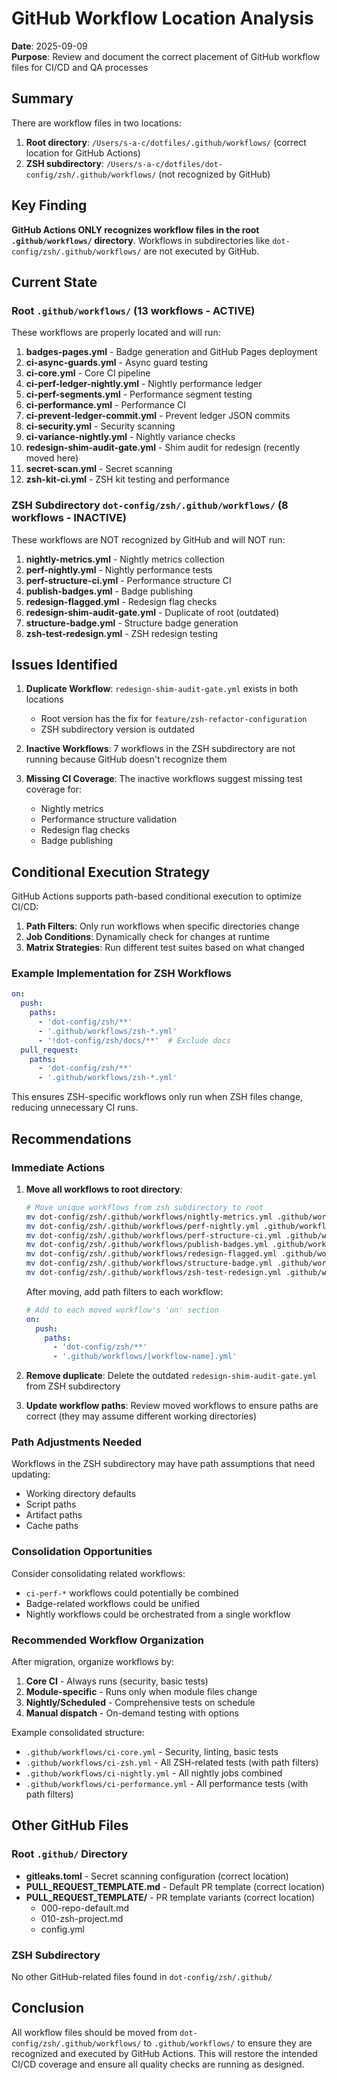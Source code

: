 # GitHub Workflow Location Analysis

**Date**: 2025-09-09  
**Purpose**: Review and document the correct placement of GitHub workflow files for CI/CD and QA processes

## Summary

There are workflow files in two locations:
1. **Root directory**: `/Users/s-a-c/dotfiles/.github/workflows/` (correct location for GitHub Actions)
2. **ZSH subdirectory**: `/Users/s-a-c/dotfiles/dot-config/zsh/.github/workflows/` (not recognized by GitHub)

## Key Finding

**GitHub Actions ONLY recognizes workflow files in the root `.github/workflows/` directory**. Workflows in subdirectories like `dot-config/zsh/.github/workflows/` are not executed by GitHub.

## Current State

### Root `.github/workflows/` (13 workflows - ACTIVE)
These workflows are properly located and will run:

1. **badges-pages.yml** - Badge generation and GitHub Pages deployment
2. **ci-async-guards.yml** - Async guard testing
3. **ci-core.yml** - Core CI pipeline
4. **ci-perf-ledger-nightly.yml** - Nightly performance ledger
5. **ci-perf-segments.yml** - Performance segment testing
6. **ci-performance.yml** - Performance CI
7. **ci-prevent-ledger-commit.yml** - Prevent ledger JSON commits
8. **ci-security.yml** - Security scanning
9. **ci-variance-nightly.yml** - Nightly variance checks
10. **redesign-shim-audit-gate.yml** - Shim audit for redesign (recently moved here)
11. **secret-scan.yml** - Secret scanning
12. **zsh-kit-ci.yml** - ZSH kit testing and performance

### ZSH Subdirectory `dot-config/zsh/.github/workflows/` (8 workflows - INACTIVE)
These workflows are NOT recognized by GitHub and will NOT run:

1. **nightly-metrics.yml** - Nightly metrics collection
2. **perf-nightly.yml** - Nightly performance tests
3. **perf-structure-ci.yml** - Performance structure CI
4. **publish-badges.yml** - Badge publishing
5. **redesign-flagged.yml** - Redesign flag checks
6. **redesign-shim-audit-gate.yml** - Duplicate of root (outdated)
7. **structure-badge.yml** - Structure badge generation
8. **zsh-test-redesign.yml** - ZSH redesign testing

## Issues Identified

1. **Duplicate Workflow**: `redesign-shim-audit-gate.yml` exists in both locations
   - Root version has the fix for `feature/zsh-refactor-configuration`
   - ZSH subdirectory version is outdated

2. **Inactive Workflows**: 7 workflows in the ZSH subdirectory are not running because GitHub doesn't recognize them

3. **Missing CI Coverage**: The inactive workflows suggest missing test coverage for:
   - Nightly metrics
   - Performance structure validation
   - Redesign flag checks
   - Badge publishing

## Conditional Execution Strategy

GitHub Actions supports path-based conditional execution to optimize CI/CD:

1. **Path Filters**: Only run workflows when specific directories change
2. **Job Conditions**: Dynamically check for changes at runtime
3. **Matrix Strategies**: Run different test suites based on what changed

### Example Implementation for ZSH Workflows

```yaml
on:
  push:
    paths:
      - 'dot-config/zsh/**'
      - '.github/workflows/zsh-*.yml'
      - '!dot-config/zsh/docs/**'  # Exclude docs
  pull_request:
    paths:
      - 'dot-config/zsh/**'
      - '.github/workflows/zsh-*.yml'
```

This ensures ZSH-specific workflows only run when ZSH files change, reducing unnecessary CI runs.

## Recommendations

### Immediate Actions

1. **Move all workflows to root directory**:
   ```bash
   # Move unique workflows from zsh subdirectory to root
   mv dot-config/zsh/.github/workflows/nightly-metrics.yml .github/workflows/
   mv dot-config/zsh/.github/workflows/perf-nightly.yml .github/workflows/
   mv dot-config/zsh/.github/workflows/perf-structure-ci.yml .github/workflows/
   mv dot-config/zsh/.github/workflows/publish-badges.yml .github/workflows/
   mv dot-config/zsh/.github/workflows/redesign-flagged.yml .github/workflows/
   mv dot-config/zsh/.github/workflows/structure-badge.yml .github/workflows/
   mv dot-config/zsh/.github/workflows/zsh-test-redesign.yml .github/workflows/
   ```

   After moving, add path filters to each workflow:
   ```yaml
   # Add to each moved workflow's 'on' section
   on:
     push:
       paths:
         - 'dot-config/zsh/**'
         - '.github/workflows/[workflow-name].yml'
   ```

2. **Remove duplicate**: Delete the outdated `redesign-shim-audit-gate.yml` from ZSH subdirectory

3. **Update workflow paths**: Review moved workflows to ensure paths are correct (they may assume different working directories)

### Path Adjustments Needed

Workflows in the ZSH subdirectory may have path assumptions that need updating:
- Working directory defaults
- Script paths
- Artifact paths
- Cache paths

### Consolidation Opportunities

Consider consolidating related workflows:
- `ci-perf-*` workflows could potentially be combined
- Badge-related workflows could be unified
- Nightly workflows could be orchestrated from a single workflow

### Recommended Workflow Organization

After migration, organize workflows by:
1. **Core CI** - Always runs (security, basic tests)
2. **Module-specific** - Runs only when module files change
3. **Nightly/Scheduled** - Comprehensive tests on schedule
4. **Manual dispatch** - On-demand testing with options

Example consolidated structure:
- `.github/workflows/ci-core.yml` - Security, linting, basic tests
- `.github/workflows/ci-zsh.yml` - All ZSH-related tests (with path filters)
- `.github/workflows/ci-nightly.yml` - All nightly jobs combined
- `.github/workflows/ci-performance.yml` - All performance tests (with path filters)

## Other GitHub Files

### Root `.github/` Directory
- **gitleaks.toml** - Secret scanning configuration (correct location)
- **PULL_REQUEST_TEMPLATE.md** - Default PR template (correct location)
- **PULL_REQUEST_TEMPLATE/** - PR template variants (correct location)
  - 000-repo-default.md
  - 010-zsh-project.md
  - config.yml

### ZSH Subdirectory
No other GitHub-related files found in `dot-config/zsh/.github/`

## Conclusion

All workflow files should be moved from `dot-config/zsh/.github/workflows/` to `.github/workflows/` to ensure they are recognized and executed by GitHub Actions. This will restore the intended CI/CD coverage and ensure all quality checks are running as designed.